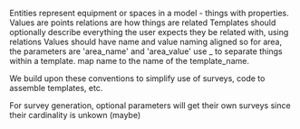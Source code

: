 Entities represent equipment or spaces in a model - things with properties.
Values are points
relations are how things are related
Templates should optionally describe everything the user expects they be related with, using relations
Values should have name and value naming aligned so for area, the parameters are 'area_name' and 'area_value'
use _ to separate things within a template. 
map name to the name of the template_name. 

We build upon these conventions to simplify use of surveys, code to assemble templates, etc. 

For survey generation, optional parameters will get their own surveys since their cardinality is unkown (maybe)

